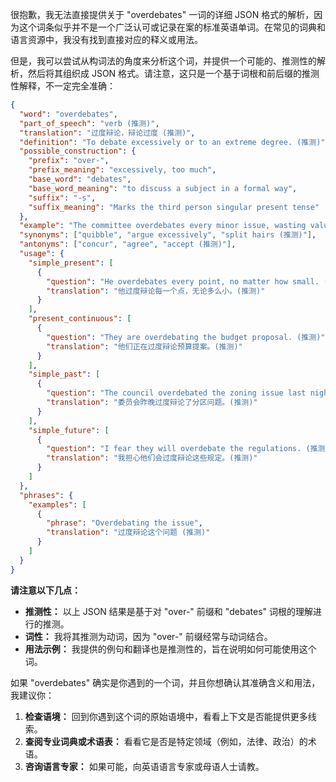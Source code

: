 很抱歉，我无法直接提供关于 "overdebates" 一词的详细 JSON 格式的解析，因为这个词条似乎并不是一个广泛认可或记录在案的标准英语单词。在常见的词典和语言资源中，我没有找到直接对应的释义或用法。

但是，我可以尝试从构词法的角度来分析这个词，并提供一个可能的、推测性的解析，然后将其组织成 JSON 格式。请注意，这只是一个基于词根和前后缀的推测性解释，不一定完全准确：

```json
{
  "word": "overdebates",
  "part_of_speech": "verb (推测)",
  "translation": "过度辩论，辩论过度 (推测)",
  "definition": "To debate excessively or to an extreme degree. (推测)",
  "possible_construction": {
    "prefix": "over-",
    "prefix_meaning": "excessively, too much",
    "base_word": "debates",
    "base_word_meaning": "to discuss a subject in a formal way",
    "suffix": "-s",
	"suffix_meaning": "Marks the third person singular present tense"
  },
  "example": "The committee overdebates every minor issue, wasting valuable time. (推测)",
  "synonyms": ["quibble", "argue excessively", "split hairs (推测)"],
  "antonyms": ["concur", "agree", "accept (推测)"],
  "usage": {
    "simple_present": [
      {
        "question": "He overdebates every point, no matter how small. (推测)",
        "translation": "他过度辩论每一个点，无论多么小。(推测)"
      }
    ],
    "present_continuous": [
      {
        "question": "They are overdebating the budget proposal. (推测)",
        "translation": "他们正在过度辩论预算提案。(推测)"
      }
    ],
    "simple_past": [
      {
        "question": "The council overdebated the zoning issue last night. (推测)",
        "translation": "委员会昨晚过度辩论了分区问题。(推测)"
      }
    ],
    "simple_future": [
      {
        "question": "I fear they will overdebate the regulations. (推测)",
        "translation": "我担心他们会过度辩论这些规定。(推测)"
      }
    ]
  },
  "phrases": {
    "examples": [
      {
        "phrase": "Overdebating the issue",
        "translation": "过度辩论这个问题 (推测)"
      }
    ]
  }
}
```

**请注意以下几点：**

*   **推测性：** 以上 JSON 结果是基于对 "over-" 前缀和 "debates" 词根的理解进行的推测。
*   **词性：** 我将其推测为动词，因为 "over-" 前缀经常与动词结合。
*   **用法示例：** 我提供的例句和翻译也是推测性的，旨在说明如何可能使用这个词。

如果 "overdebates" 确实是你遇到的一个词，并且你想确认其准确含义和用法，我建议你：

1.  **检查语境：** 回到你遇到这个词的原始语境中，看看上下文是否能提供更多线索。
2.  **查阅专业词典或术语表：** 看看它是否是特定领域（例如，法律、政治）的术语。
3.  **咨询语言专家：** 如果可能，向英语语言专家或母语人士请教。

 
